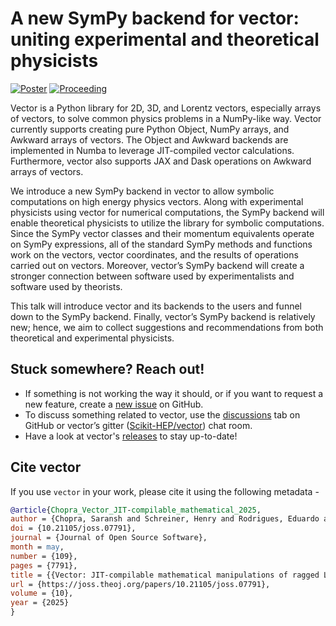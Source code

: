 # A new SymPy backend for vector: uniting experimental and theoretical physicists

[![Poster](https://img.shields.io/badge/CHEP24-poster-blue?logo=github&logoColor=white&color=blue)](https://indi.to/zTs5b)
[![Proceeding](https://img.shields.io/badge/CHEP24-proceedings-blue?logo=github&logoColor=white&color=blue)](/CHEP24-vector_sympy_backend.pdf)

Vector is a Python library for 2D, 3D, and Lorentz vectors, especially arrays of vectors, to solve common physics problems in a NumPy-like way. Vector currently supports creating pure Python Object, NumPy arrays, and Awkward arrays of vectors. The Object and Awkward backends are implemented in Numba to leverage JIT-compiled vector calculations. Furthermore, vector also supports JAX and Dask operations on Awkward arrays of vectors.

We introduce a new SymPy backend in vector to allow symbolic computations on high energy physics vectors. Along with experimental physicists using vector for numerical computations, the SymPy backend will enable theoretical physicists to utilize the library for symbolic computations. Since the SymPy vector classes and their momentum equivalents operate on SymPy expressions, all of the standard SymPy methods and functions work on the vectors, vector coordinates, and the results of operations carried out on vectors. Moreover, vector’s SymPy backend will create a stronger connection between software used by experimentalists and software used by theorists.

This talk will introduce vector and its backends to the users and funnel down to the SymPy backend. Finally, vector’s SymPy backend is relatively new; hence, we aim to collect suggestions and recommendations from both theoretical and experimental physicists.

## Stuck somewhere? Reach out!

- If something is not working the way it should, or if you want to request a new feature, create a [new issue](https://github.com/scikit-hep/vector/issues) on GitHub.
- To discuss something related to vector, use the [discussions](https://github.com/scikit-hep/vector/discussions/) tab on GitHub or vector’s gitter ([Scikit-HEP/vector](https://gitter.im/Scikit-HEP/vector)) chat room.
- Have a look at vector's [releases](https://github.com/scikit-hep/vector/releases) to stay up-to-date!

## Cite vector

If you use `vector` in your work, please cite it using the following metadata -

```bib
@article{Chopra_Vector_JIT-compilable_mathematical_2025,
author = {Chopra, Saransh and Schreiner, Henry and Rodrigues, Eduardo and Eschle, Jonas and Pivarski, Jim},
doi = {10.21105/joss.07791},
journal = {Journal of Open Source Software},
month = may,
number = {109},
pages = {7791},
title = {{Vector: JIT-compilable mathematical manipulations of ragged Lorentz vectors}},
url = {https://joss.theoj.org/papers/10.21105/joss.07791},
volume = {10},
year = {2025}
}
```
